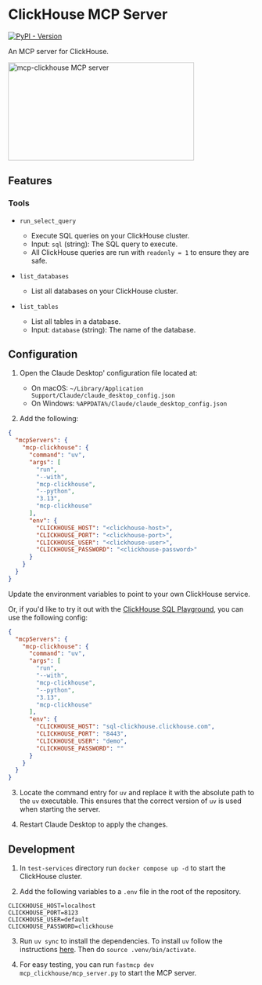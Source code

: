 # ClickHouse MCP Server
[![PyPI - Version](https://img.shields.io/pypi/v/mcp-clickhouse)](https://pypi.org/project/mcp-clickhouse)

An MCP server for ClickHouse.

<a href="https://glama.ai/mcp/servers/yvjy4csvo1"><img width="380" height="200" src="https://glama.ai/mcp/servers/yvjy4csvo1/badge" alt="mcp-clickhouse MCP server" /></a>

## Features

### Tools

* `run_select_query`
  - Execute SQL queries on your ClickHouse cluster.
  - Input: `sql` (string): The SQL query to execute.
  - All ClickHouse queries are run with `readonly = 1` to ensure they are safe.

* `list_databases`
  - List all databases on your ClickHouse cluster.

* `list_tables`
  - List all tables in a database.
  - Input: `database` (string): The name of the database.

## Configuration

1. Open the Claude Desktop' configuration file located at:
   - On macOS: `~/Library/Application Support/Claude/claude_desktop_config.json`
   - On Windows: `%APPDATA%/Claude/claude_desktop_config.json`

2. Add the following:

```json
{
  "mcpServers": {
    "mcp-clickhouse": {
      "command": "uv",
      "args": [
        "run",
        "--with",
        "mcp-clickhouse",
        "--python",
        "3.13",
        "mcp-clickhouse"
      ],
      "env": {
        "CLICKHOUSE_HOST": "<clickhouse-host>",
        "CLICKHOUSE_PORT": "<clickhouse-port>",
        "CLICKHOUSE_USER": "<clickhouse-user>",
        "CLICKHOUSE_PASSWORD": "<clickhouse-password>"
      }
    }
  }
}
```

Update the environment variables to point to your own ClickHouse service.

Or, if you'd like to try it out with the [ClickHouse SQL Playground](https://sql.clickhouse.com/), you can use the following config:

```json
{
  "mcpServers": {
    "mcp-clickhouse": {
      "command": "uv",
      "args": [
        "run",
        "--with",
        "mcp-clickhouse",
        "--python",
        "3.13",
        "mcp-clickhouse"
      ],
      "env": {
        "CLICKHOUSE_HOST": "sql-clickhouse.clickhouse.com",
        "CLICKHOUSE_PORT": "8443",
        "CLICKHOUSE_USER": "demo",
        "CLICKHOUSE_PASSWORD": ""
      }
    }
  }
}
```


3. Locate the command entry for `uv` and replace it with the absolute path to the `uv` executable. This ensures that the correct version of `uv` is used when starting the server.

4. Restart Claude Desktop to apply the changes.

## Development

1. In `test-services` directory run `docker compose up -d` to start the ClickHouse cluster.

2. Add the following variables to a `.env` file in the root of the repository.

```
CLICKHOUSE_HOST=localhost
CLICKHOUSE_PORT=8123
CLICKHOUSE_USER=default
CLICKHOUSE_PASSWORD=clickhouse
```

3. Run `uv sync` to install the dependencies. To install `uv` follow the instructions [here](https://docs.astral.sh/uv/). Then do `source .venv/bin/activate`.

4. For easy testing, you can run `fastmcp dev mcp_clickhouse/mcp_server.py` to start the MCP server.
